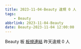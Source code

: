 ```yaml
---
title: 2023-11-04-Beauty 違規 0 人
tags:
    - Beauty
abbrlink: 2023-11-04-Beauty
date: Beauty-2023-11-04 12:00:00
---
```

Beauty 板 [板規連結](https://www.ptt.cc/bbs/Beauty/M.1630069980.A.84B.html)
昨天違規 0 人
